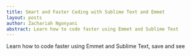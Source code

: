 ```yaml
---
title: Smart and Faster Coding with Sublime Text and Emmet
layout: posts
author: Zachariah Ngonyani
abstract: Learn how to code faster using Emmet and Sublime Text
---
```


Learn how to code faster using Emmet and Sublime Text, save and see 
